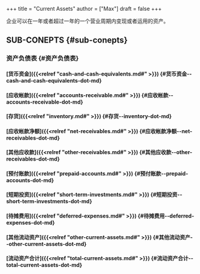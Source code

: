 +++
title = "Current Assets"
author = ["Max"]
draft = false
+++

企业可以在一年或者超过一年的一个营业周期内变现或者运用的资产。


## SUB-CONEPTS {#sub-conepts}


### 资产负债表 {#资产负债表}


#### [货币资金]({{<relref "cash-and-cash-equivalents.md#" >}}) {#货币资金--cash-and-cash-equivalents-dot-md}


#### [应收帐款]({{<relref "accounts-receivable.md#" >}}) {#应收帐款--accounts-receivable-dot-md}


#### [存货]({{<relref "inventory.md#" >}}) {#存货--inventory-dot-md}


#### [应收帐款净额]({{<relref "net-receivables.md#" >}}) {#应收帐款净额--net-receivables-dot-md}


#### [其他应收款]({{<relref "other-receivables.md#" >}}) {#其他应收款--other-receivables-dot-md}


#### [预付账款]({{<relref "prepaid-accounts.md#" >}}) {#预付账款--prepaid-accounts-dot-md}


#### [短期投资]({{<relref "short-term-investments.md#" >}}) {#短期投资--short-term-investments-dot-md}


#### [待摊费用]({{<relref "deferred-expenses.md#" >}}) {#待摊费用--deferred-expenses-dot-md}


#### [其他流动资产]({{<relref "other-current-assets.md#" >}}) {#其他流动资产--other-current-assets-dot-md}


#### [流动资产合计]({{<relref "total-current-assets.md#" >}}) {#流动资产合计--total-current-assets-dot-md}
